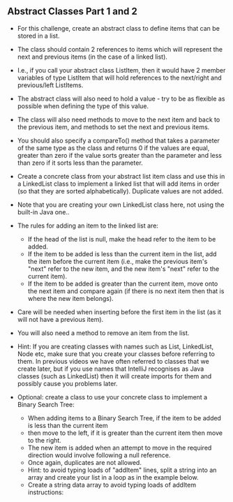 ## Abstract Classes Part 1 and 2

- For this challenge, create an abstract class to define items that can be stored in a list.
- The class should contain 2 references to items which will represent the next and previous
  items (in the case of a linked list).
- I.e., if you call your abstract class ListItem, then it would have 2 member variables of
  type ListItem that will hold references to the next/right and previous/left ListItems.

- The abstract class will also need to hold a value - try to be as flexible as possible
  when defining the type of this value.

- The class will also need methods to move to the next item and back to the previous item,
  and methods to set the next and previous items.

- You should also specify a compareTo() method that takes a parameter of the same type as the
  class and returns 0 if the values are equal, greater than zero if the value sorts greater than the parameter and less than zero if it sorts less than the parameter.

- Create a concrete class from your abstract list item class and use this in a LinkedList
  class to implement a linked list that will add items in order (so that they are sorted
  alphabetically). Duplicate values are not added.

- Note that you are creating your own LinkedList class here, not using the built-in Java one..

- The rules for adding an item to the linked list are:

  - If the head of the list is null, make the head refer to the item to be added.
  - If the item to be added is less than the current item in the list, add the item before the
    current item (i.e., make the previous item's "next" refer to the new item, and the new item's "next" refer to the current item).
  - If the item to be added is greater than the current item, move onto the next item and compare again (if there is no next item then that is where the new item belongs).

- Care will be needed when inserting before the first item in the list (as it will not have a previous item).

- You will also need a method to remove an item from the list.

- Hint: If you are creating classes with names such as List, LinkedList, Node etc, make sure that you create your classes before referring to them. In previous videos we have often referred to classes that we create later, but if you use names that IntelliJ recognises as Java classes (such as LinkedList) then it will create imports for them and possibly cause you problems later.

- Optional: create a class to use your concrete class to implement a Binary Search Tree:
  - When adding items to a Binary Search Tree, if the item to be added is less than the current item
  - then move to the left, if it is greater than the current item then move to the right.
  - The new item is added when an attempt to move in the required direction would involve following a null reference.
  - Once again, duplicates are not allowed.
  - Hint: to avoid typing loads of "addItem" lines, split a string into an array and create your list in a loop as in the example below.
  - Create a string data array to avoid typing loads of addItem instructions:
